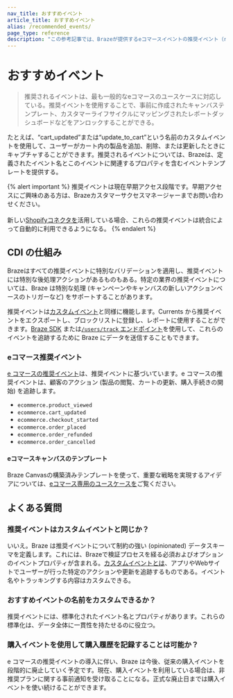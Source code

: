 ```yaml
---
nav_title: おすすめイベント
article_title: おすすめイベント
alias: /recommended_events/
page_type: reference
description: "この参考記事では、Brazeが提供するeコマースイベントの推奨イベント（recommended events）について説明する。"
---
```


# おすすめイベント

> 推奨されるイベントは、最も一般的なeコマースのユースケースに対応している。推奨イベントを使用することで、事前に作成されたキャンバステンプレート、カスタマーライフサイクルにマッピングされたレポートダッシュボードなどをアンロックすることができる。

たとえば、“cart_updated”または“update_to_cart”という名前のカスタムイベントを使用して、ユーザーがカート内の製品を追加、削除、または更新したときにキャプチャすることができます。推奨されるイベントについては、Brazeは、定義されたイベント名とこのイベントに関連するプロパティを含むイベントテンプレートを提供する。

{% alert important %}
推奨イベントは現在早期アクセス段階です。早期アクセスにご興味のある方は、Brazeカスタマーサクセスマネージャーまでお問い合わせください。<br><br>新しい[Shopifyコネクタを]({{site.baseurl}}/partners/ecommerce/shopify/multiple_stores/?tab=shopify%20connector)活用している場合、これらの推奨イベントは統合によって自動的に利用できるようになる。
{% endalert %}

## CDI の仕組み

Brazeはすべての推奨イベントに特別なバリデーションを適用し、推奨イベントには特別な後処理アクションがあるものもある。特定の業界の推奨イベントについては、Braze は特別な処理 (キャンペーンやキャンバスの新しいアクションベースのトリガーなど) をサポートすることがあります。

推奨イベントは[カスタムイベント]({{site.baseurl}}/user_guide/data/custom_data/custom_events)と同様に機能します。Currents から推奨イベントをエクスポートし、ブロックリストに登録し、レポートに使用することができます。[Braze SDK]({{site.baseurl}}/developer_guide/getting_started/sdk_overview) または[`/users/track` エンドポイント]({{site.baseurl}}/api/endpoints/user_data/post_user_track)を使用して、これらのイベントを追跡するために Braze にデータを送信することもできます。

### eコマース推奨イベント

[e コマースの推奨イベント]({{site.baseurl}}/ecommerce_events/)は、推奨イベントに基づいています。e コマースの推奨イベントは、顧客のアクション (製品の閲覧、カートの更新、購入手続きの開始) を追跡します。 

- `ecommerce.product_viewed`
- `ecommerce.cart_updated`
- `ecommerce.checkout_started`
- `ecommerce.order_placed`
- `ecommerce.order_refunded`
- `ecommerce.order_cancelled`

#### eコマースキャンバスのテンプレート

Braze Canvasの構築済みテンプレートを使って、重要な戦略を実現するアイデアについては、[eコマース専用のユースケースを]({{site.baseurl}}/user_guide/engagement_tools/canvas/ideas_and_strategies/ecommerce_use_cases/)ご覧ください。

## よくある質問

### 推奨イベントはカスタムイベントと同じか？

いいえ。Braze は推奨イベントについて制約の強い (opinionated) データスキーマを定義します。これには、Brazeで検証プロセスを経る必須およびオプションのイベントプロパティが含まれる。[カスタムイベントとは]({{site.baseurl}}/user_guide/data/custom_data/custom_events/)、アプリやWebサイトでユーザーが行った特定のアクションや更新を追跡するものである。イベント名やトラッキングする内容はカスタムできる。

### おすすめイベントの名前をカスタムできるか？

推奨イベントには、標準化されたイベント名とプロパティがあります。これらの標準化は、データ全体に一貫性を持たせるのに役立つ。

### 購入イベントを使用して購入履歴を記録することは可能か？

e コマースの推奨イベントの導入に伴い、Braze は今後、従来の購入イベントを段階的に廃止していく予定です。現在、購入イベントを利用している場合は、非推奨プランに関する事前通知を受け取ることになる。正式な廃止日までは購入イベントを使い続けることができます。